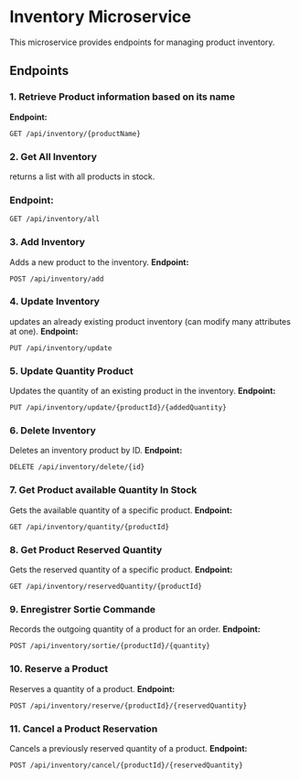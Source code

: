 # Inventory Microservice 

This microservice provides endpoints for managing product inventory.

## Endpoints
### 1. Retrieve Product information based on its name
**Endpoint:**
```shell script
GET /api/inventory/{productName}
```
### 2. Get All Inventory

returns a list with all products in stock.
### **Endpoint:**
```shell script
GET /api/inventory/all
```
### 3. Add Inventory

Adds a new product to the inventory.
**Endpoint:** 
```shell script
POST /api/inventory/add
```
### 4.  Update Inventory

updates an already existing product inventory (can modify many attributes at one).
**Endpoint:**
```shell script
PUT /api/inventory/update
```
### 5.  Update Quantity Product

Updates the quantity of an existing product in the inventory.
**Endpoint:** 
```shell script
PUT /api/inventory/update/{productId}/{addedQuantity}
```
### 6.  Delete Inventory

Deletes an inventory product by ID.
**Endpoint:**
```shell script
DELETE /api/inventory/delete/{id}
```
### 7. Get Product available  Quantity In Stock

Gets the available quantity of a specific product.
**Endpoint:** 
```shell script
GET /api/inventory/quantity/{productId}
```
### 8. Get Product Reserved Quantity

Gets the reserved quantity of a specific product.
**Endpoint:**
```shell script 
GET /api/inventory/reservedQuantity/{productId}
```
### 9.  Enregistrer Sortie Commande

Records the outgoing quantity of a product for an order.
**Endpoint:** 
```shell script
POST /api/inventory/sortie/{productId}/{quantity}
```
### 10. Reserve a Product

Reserves a quantity of a product.
**Endpoint:**
```shell script
POST /api/inventory/reserve/{productId}/{reservedQuantity}
```
### 11.  Cancel a Product Reservation

Cancels a previously reserved quantity of a product.
**Endpoint:** 
```shell script
POST /api/inventory/cancel/{productId}/{reservedQuantity}
```
